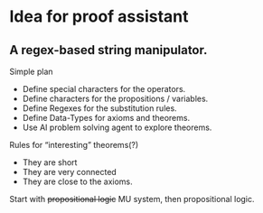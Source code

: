 # Idea for proof assistant
## A regex-based string manipulator.

Simple plan
- Define special characters for the operators.
- Define characters for the propositions / variables.
- Define Regexes for the substitution rules.
- Define Data-Types for axioms and theorems.
- Use AI problem solving agent to explore theorems.

Rules for “interesting” theorems(?)
- They are short
- They are very connected
- They are close to the axioms.

Start with ~~propositional logic~~ MU system, then propositional logic.